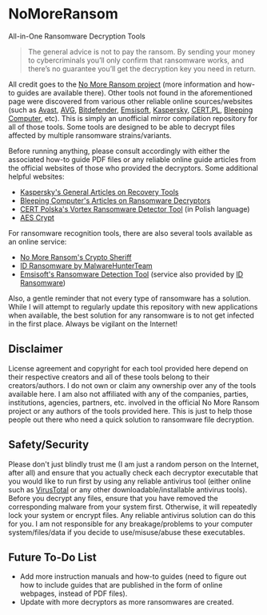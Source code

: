 # NoMoreRansom
All-in-One Ransomware Decryption Tools

> The general advice is not to pay the ransom. By sending your money to cybercriminals you’ll only confirm that ransomware works, and there’s no guarantee you’ll get the decryption key you need in return.

All credit goes to the [No More Ransom project](https://www.nomoreransom.org/en/decryption-tools.html) (more information and how-to guides are available there). Other tools not found in the aforementioned page were discovered from various other reliable online sources/websites (such as [Avast](https://www.avast.com/ransomware-decryption-tools), [AVG](https://now.avg.com/avg-offers-free-ransomware-decryptor-tools-for-businesses), [Bitdefender](https://www.bitdefender.com/blog/labs), [Emsisoft](https://www.emsisoft.com/ransomware-decryption-tools/free-download), [Kaspersky](https://noransom.kaspersky.com/), [CERT.PL](https://nomoreransom.cert.pl/), [Bleeping Computer](https://www.bleepingcomputer.com/download/windows/ransomware-decryptors/), etc). This is simply an unofficial mirror compilation repository for all of those tools. Some tools are designed to be able to decrypt files affected by multiple ransomware strains/variants.

Before running anything, please consult accordingly with either the associated how-to guide PDF files or any reliable online guide articles from the official websites of those who provided the decryptors. Some additional helpful websites:

- [Kaspersky's General Articles on Recovery Tools](https://support.kaspersky.com/common/disinfection)
- [Bleeping Computer's Articles on Ransomware Decryptors](https://www.bleepingcomputer.com/ransomware/decryptor/)
- [CERT Polska's Vortex Ransomware Detector Tool](https://vortex.cert.pl/) (in Polish language)
- [AES Crypt](https://www.aescrypt.com/download/)

For ransomware recognition tools, there are also several tools available as an online service:

- [No More Ransom's Crypto Sheriff](https://www.nomoreransom.org/crypto-sheriff.php)
- [ID Ransomware by MalwareHunterTeam](https://id-ransomware.malwarehunterteam.com/)
- [Emsisoft's Ransomware Detection Tool](https://www.emsisoft.com/ransomware-decryption-tools/) (service also provided by [ID Ransomware](https://id-ransomware.malwarehunterteam.com/))

Also, a gentle reminder that not every type of ransomware has a solution. While I will attempt to regularly update this repository with new applications when available, the best solution for any ransomware is to not get infected in the first place. Always be vigilant on the Internet!

## Disclaimer

License agreement and copyright for each tool provided here depend on their respective creators and all of these tools belong to their creators/authors. I do not own or claim any ownership over any of the tools available here. I am also not affiliated with any of the companies, parties, institutions, agencies, partners, etc. involved in the official No More Ransom project or any authors of the tools provided here. This is just to help those people out there who need a quick solution to ransomware file decryption.

## Safety/Security

Please don't just blindly trust me (I am just a random person on the Internet, after all) and ensure that you actually check each decryptor executable that you would like to run first by using any reliable antivirus tool (either online such as [VirusTotal](https://www.virustotal.com/) or any other downloadable/installable antivirus tools). Before you decrypt any files, ensure that you have removed the corresponding malware from your system first. Otherwise, it will repeatedly lock your system or encrypt files. Any reliable antivirus solution can do this for you. I am not responsible for any breakage/problems to your computer system/files/data if you decide to use/misuse/abuse these executables.

## Future To-Do List
- Add more instruction manuals and how-to guides (need to figure out how to include guides that are published in the form of online webpages, instead of PDF files).
- Update with more decryptors as more ransomwares are created.

